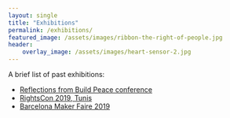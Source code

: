 ```yaml
---
layout: single
title: "Exhibitions"
permalink: /exhibitions/
featured_image: /assets/images/ribbon-the-right-of-people.jpg
header:
    overlay_image: /assets/images/heart-sensor-2.jpg
---
```


A brief list of past exhibitions:

* [Reflections from Build Peace conference](/2018/10/28/reflections-from-the-build-peace-conference/)
* [RightsCon 2019, Tunis](/2019/06/14/rightscon-tunis/)
* [Barcelona Maker Faire 2019](/2019/10/05/maker-faire-barcelona/)
